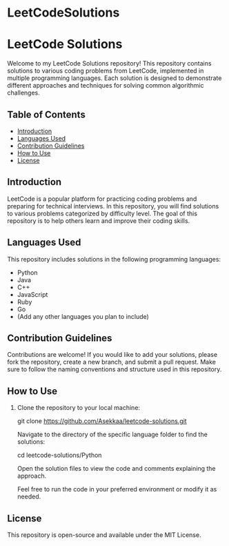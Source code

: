 # LeetCodeSolutions
  # LeetCode Solutions

Welcome to my LeetCode Solutions repository! This repository contains solutions to various coding problems from LeetCode, implemented in multiple programming languages. Each solution is designed to demonstrate different approaches and techniques for solving common algorithmic challenges.

## Table of Contents

- [Introduction](#introduction)
- [Languages Used](#languages-used)
- [Contribution Guidelines](#contribution-guidelines)
- [How to Use](#how-to-use)
- [License](#license)

## Introduction

LeetCode is a popular platform for practicing coding problems and preparing for technical interviews. In this repository, you will find solutions to various problems categorized by difficulty level. The goal of this repository is to help others learn and improve their coding skills.

## Languages Used

This repository includes solutions in the following programming languages:

- Python
- Java
- C++
- JavaScript
- Ruby
- Go
- (Add any other languages you plan to include)

## Contribution Guidelines

Contributions are welcome! If you would like to add your solutions, please fork the repository, create a new branch, and submit a pull request. Make sure to follow the naming conventions and structure used in this repository.

## How to Use

1. Clone the repository to your local machine:

   
   git clone https://github.com/Asekkaa/leetcode-solutions.git

    Navigate to the directory of the specific language folder to find the solutions:

    cd leetcode-solutions/Python

    Open the solution files to view the code and comments explaining the approach.

    Feel free to run the code in your preferred environment or modify it as needed.

## License

This repository is open-source and available under the MIT License.


